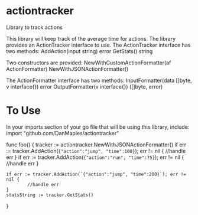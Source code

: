 # actiontracker
Library to track actions

This library will keep track of the average time for actions.
The library provides an ActionTracker interface to use.
The ActionTracker interface has two methods:
    AddAction(input string) error
    GetStats() string

Two constructors are provided:
    NewWithCustomActionFormatter(af ActionFormatter)
    NewWithJSONActionFormatter()

The ActionFormatter interface has two methods:
    InputFormatter(data []byte, v interface{}) error
    OutputFormatter(v interface{}) ([]byte, error)


# To Use
In your imports section of your go file that will be using this library, include:
import "github.com/DanMaples/actiontracker"

func foo() {
    tracker := actiontracker.NewWithJSONActionFormatter()
    if err := tracker.AddAction(`{"action":"jump", "time":100}`); err != nil {
        //handle err
    }
    if err := tracker.AddAction(`{"action":"run", "time":75}`); err != nil {
            //handle err
    }

    if err := tracker.AddAction(`{"action":"jump", "time":200}`); err != nil {
            //handle err
    }
    statsString := tracker.GetStats()
}